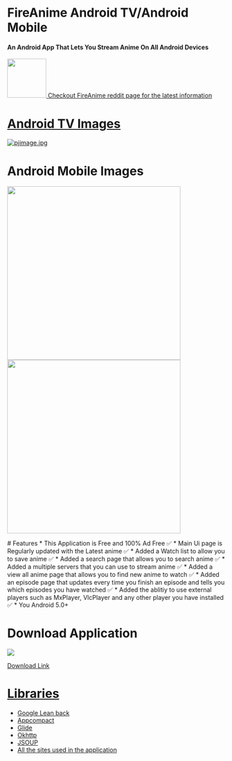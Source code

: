 # FireAnime Android TV/Android Mobile
<h4>An Android App That Lets You Stream Anime On All Android Devices</h4>

<a href="https://www.reddit.com/r/FireAnime/"><img src = "https://s.pngkit.com/png/small/0-7757_reddit-logo-reddit-icon-png.png" width="90"/><h9> Checkout FireAnime reddit page for the latest information </h9>

# Android TV Images
[![pjimage.jpg](https://i.postimg.cc/XY2V3g9S/pjimage.jpg)](https://postimg.cc/5XCcSLPn)

# Android Mobile Images
<p float="right">
  <img src="https://i.postimg.cc/mkvz6wCL/pjimage-42.jpg" width="400" /><img src="https://i.postimg.cc/VvpnP1Qc/pjimage-41.jpg" width="400" />

</p>
# Features
* This Application is Free and 100% Ad Free ✅
* Main Ui page is Regularly updated with the Latest anime ✅
* Added a Watch list to allow you to save anime ✅
* Added a search page that allows you to search anime ✅
* Added a multiple servers that you can use to stream anime ✅
* Added a view all anime page that allows you to find new anime to watch ✅
* Added an episode page that updates every time you finish an episode and tells you which episodes you have watched ✅
* Added the ablitiy to use external players such as MxPlayer, VlcPlayer and any other player you have installed ✅
* You Android 5.0+

# Download Application
<a href="https://github.com/XenTeckzX/FireAnime/raw/master/FireAnime3.1.8.2.apk"><img src = "http://cata.bestwowaddons.com/wp-content/plugins/wpdm-download-button/images/download_buttons_06.png"/>

<a href= "https://github.com/XenTeckzX/FireAnime/raw/master/FireAnime3.1.8.2.apk">Download Link <br/>

# Libraries
* Google Lean back
* Appcompact
* Glide
* Okhttp
* JSOUP
* All the sites used in the application
